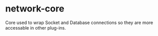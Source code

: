 # network-core

Core used to wrap Socket and Database connections so they are more accessable in other plug-ins.

